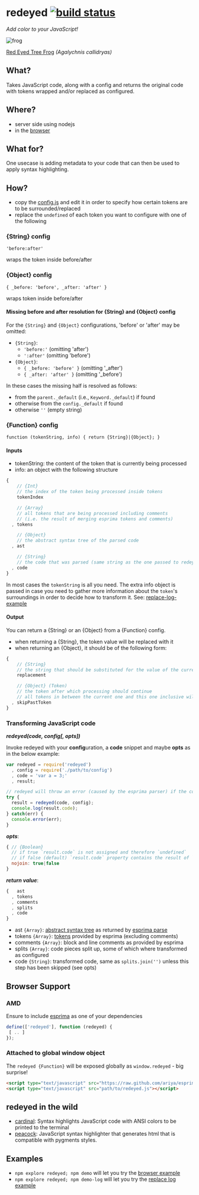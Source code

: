 # redeyed [![build status](https://secure.travis-ci.org/thlorenz/redeyed.png?branch=master)](http://travis-ci.org/thlorenz/redeyed)

*Add color to your JavaScript!*

![frog](http://allaboutfrogs.org/gallery/photos/redeyes/red1.gif)

[Red Eyed Tree Frog](http://allaboutfrogs.org/info/species/redeye.html) *(Agalychnis callidryas)*

## What?

Takes JavaScript code, along with a config and returns the original code with tokens wrapped and/or replaced as configured.

## Where?

- server side using nodejs
- in the [browser](#browser-support)

## What for?

One usecase is adding metadata to your code that can then be used to apply syntax highlighting.

## How?

- copy the [config.js](https://github.com/thlorenz/redeyed/blob/master/config.js) and edit it in order to specify how
  certain tokens are to be surrounded/replaced
- replace the `undefined` of each token you want to configure with one of the following

### {String} config

`'before:after'`

wraps the token inside before/after 

### {Object} config

`{ _before: 'before', _after: 'after' }`

wraps token inside before/after

#### Missing before and after resolution for {String} and {Object} config

For the `{String}` and `{Object}` configurations, 'before' or 'after' may be omitted:

- `{String}`: 
  - `'before:'` (omitting 'after')
  - `':after'` (omitting 'before')
- `{Object}`: 
  - `{ _before: 'before' }` (omitting '_after')
  - `{ _after: 'after' }` (omitting '_before')

In these cases the missing half is resolved as follows:

- from the `parent._default` (i.e., `Keyword._default`) if found
- otherwise from the `config._default` if found
- otherwise `''` (empty string)

### {Function} config

`function (tokenString, info) { return {String}|{Object}; }`

#### Inputs

- tokenString: the content of the token that is currently being processed
- info: an object with the following structure

```js
{
    // {Int}
    // the index of the token being processed inside tokens
    tokenIndex

    // {Array}
    // all tokens that are being processed including comments 
    // (i.e. the result of merging esprima tokens and comments)
  , tokens  

    // {Object} 
    // the abstract syntax tree of the parsed code
  , ast  

    // {String}
    // the code that was parsed (same string as the one passed to redeyed(code ..)
  , code
}
```

In most cases the `tokenString` is all you need. The extra info object is passed in case you need to gather more
information about the `token`'s surroundings in order to decide how to transform it. 
See: [replace-log-example](https://github.com/thlorenz/redeyed/blob/master/examples/replace-log.js)

#### Output

You can return a {String} or an {Object} from a {Function} config.

- when returning a {String}, the token value will be replaced with it
- when returning an {Object}, it should be of the following form:

```js
{
    // {String}
    // the string that should be substituted for the value of the current and all skipped tokens
    replacement

    // {Object} (Token)
    // the token after which processing should continue
    // all tokens in between the current one and this one inclusive will be ignored
  , skipPastToken
}
```

### Transforming JavaScript code

***redeyed(code, config[, opts])***

Invoke redeyed with your **config**uration, a **code** snippet and maybe **opts** as in the below example:

```javascript
var redeyed = require('redeyed')
  , config = require('./path/to/config')
  , code = 'var a = 3;'
  , result;

// redeyed will throw an error (caused by the esprima parser) if the code has invalid javascript
try {
  result = redeyed(code, config);
  console.log(result.code);
} catch(err) {
  console.error(err);
}
```

***opts***:
```js
{ // {Boolean}
  // if true `result.code` is not assigned and therefore `undefined`
  // if false (default) `result.code` property contains the result of `split.join`
  nojoin: true|false
}
```

***return value***:

```js
{   ast      
  , tokens   
  , comments 
  , splits   
  , code     
}
```

- ast `{Array}`: [abstract syntax tree](http://en.wikipedia.org/wiki/Abstract_syntax_tree) as returned by [esprima
  parse](http://en.wikipedia.org/wiki/Abstract_syntax_tree)
- tokens `{Array}`: [tokens](http://en.wikipedia.org/wiki/Token_(parser)) provided by esprima (excluding
  comments)
- comments `{Array}`: block and line comments as provided by esprima
- splits `{Array}`: code pieces split up, some of which where transformed as configured
- code `{String}`: transformed code, same as `splits.join('')` unless this step has been skipped (see opts)

## Browser Support

### AMD

Ensure to include [esprima](https://github.com/ariya/esprima) as one of your dependencies

```js
define(['redeyed'], function (redeyed) {
 [ .. ]
});
```

### Attached to global window object

The `redeyed {Function}` will be exposed globally as `window.redeyed` - big surprise!

```html
<script type="text/javascript" src="https://raw.github.com/ariya/esprima/master/esprima.js"></script>
<script type="text/javascript" src="path/to/redeyed.js"></script>
```

## redeyed in the wild

- [cardinal](https://github.com/thlorenz/cardinal): Syntax highlights JavaScript code with ANSI colors to be printed to
  the terminal
- [peacock](http://thlorenz.github.com/peacock/): JavaScript syntax highlighter that generates html that is compatible
  with pygments styles.

## Examples

- `npm explore redeyed; npm demo` will let you try the [browser example](https://github.com/thlorenz/redeyed/tree/master/examples/browser)
- `npm explore redeyed; npm demo-log` will let you try the [replace log example](https://github.com/thlorenz/redeyed/blob/master/examples/replace-log.js)

